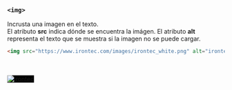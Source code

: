 ### ````<img>````  
Incrusta una imagen en el texto.  
El atributo **src** indica dónde se encuentra la imágen.
El atributo **alt** representa el texto que se muestra si la imagen no se puede cargar.


````HTML
<img src="https://www.irontec.com/images/irontec_white.png" alt="irontec">
````
<br/>
<br/>
<img src="https://www.irontec.com/images/irontec_white.png" alt="irontec" style="background: black;">